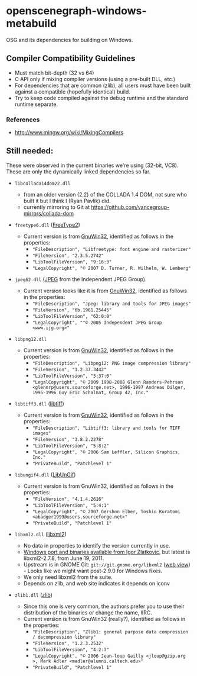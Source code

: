 openscenegraph-windows-metabuild
================================

OSG and its dependencies for building on Windows.

## Compiler Compatibility Guidelines

- Must match bit-depth (32 vs 64)
- C API only if mixing compiler versions (using a pre-built DLL, etc.)
- For dependencies that are common (zlib), all users must have been built against a compatible (hopefully identical) build.
- Try to keep code compiled against the debug runtime and the standard runtime separate.

### References
- <http://www.mingw.org/wiki/MixingCompilers>


## Still needed:
These were observed in the current binaries we're using (32-bit, VC8). These are only the dynamically linked dependencies so far.

- `libcollada14dom22.dll`
	- from an older version (2.2) of the COLLADA 1.4 DOM, not sure who built it but I think I (Ryan Pavlik) did.
	- currently mirroring to Git at <https://github.com/vancegroup-mirrors/collada-dom>

- `freetype6.dll` ([FreeType2][])
	- Current version is from [GnuWin32][], identified as follows in the properties:
		- `"FileDescription", "Libfreetype: font engine and rasterizer"`
		- `"FileVersion", "2.3.5.2742"`
		- `"LibToolFileVersion", "9:16:3"`
		- `"LegalCopyright", "© 2007 D. Turner, R. Wilhelm, W. Lemberg"`

- `jpeg62.dll` ([JPEG][] from the Independent JPEG Group)
	- Current version looks like it  is from [GnuWin32][], identified as follows in the properties:
		- `"FileDescription", "Jpeg: library and tools for JPEG images"`
		- `"FileVersion", "6b.1961.25445"`
		- `"LibToolFileVersion", "62:0:0"`
		- `"LegalCopyright", ""© 2005 Independent JPEG Group <www.ijg.org>"`

- `libpng12.dll`
	- Current version is from [GnuWin32][], identified as follows in the properties:
		- `"FileDescription", "Libpng12: PNG image compression library"`
		- `"FileVersion", "1.2.37.3442"`
		- `"LibToolFileVersion", "3:37:0"`
		- `"LegalCopyright", "© 2009 1998-2008 Glenn Randers-Pehrson <glennrp@users.sourceforge.net>, 1996-1997 Andreas Dilger, 1995-1996 Guy Eric Schalnat, Group 42, Inc."`

- `libtiff3.dll` ([libtiff][])
	- Current version is from [GnuWin32][], identified as follows in the properties:
		- `"FileDescription", "Libtiff3: library and tools for TIFF images"`
		- `"FileVersion", "3.8.2.2278"`
		- `"LibToolFileVersion", "5:8:2"`
		- `"LegalCopyright", "© 2006 Sam Leffler, Silicon Graphics, Inc."`
		- `"PrivateBuild", "Patchlevel 1"`

- `libungif4.dll` ([LibUnGif][])
	- Current version is from GnuWin32, identified as follows in the properties:
		- `"FileVersion", "4.1.4.2616"`
		- `"LibToolFileVersion", "5:4:1"`
		- `"LegalCopyright", "© 2007 Gershon Elber, Toshio Kuratomi <abadger1999@users.sourceforge.net>"`
		- `"PrivateBuild", "Patchlevel 1"`

- `libxml2.dll` ([libxml2][])
	- No data in properties to identify the version currently in use.
	- [Windows port and binaries available from Igor Zlatkovic][libxml2windows], but latest is libxml2-2.7.8, from June 19, 2011.
	- Upstream is in GNOME Git: `git://git.gnome.org/libxml2` ([web view][libxml2git]) - Looks like we might want post-2.9.0 for Windows fixes.
	- We only need libxml2 from the suite.
	- Depends on zlib, and web site indicates it depends on iconv

- `zlib1.dll` ([zlib][])
	- Since this one is very common, the authors prefer you to use their distribution of the binaries or change the name, IIRC.
	- Current version is from GnuWin32 (really?), identified as follows in the properties:
		- `"FileDescription", "Zlib1: general purpose data compression / decompression library"`
		- `"FileVersion", "1.2.3.2532"`
		- `"LibToolFileVersion", "4:2:3"`
		- `"LegalCopyright", "© 2006 Jean-loup Gailly <jloup@gzip.org >, Mark Adler <madler@alumni.caltech.edu>"`
		- `"PrivateBuild", "Patchlevel 1"`

[GnuWin32]:http://gnuwin32.sourceforge.net
[FreeType2]:http://www.freetype.org
[JPEG]:http://www.ijg.org
[libtiff]:http://www.remotesensing.org/libtiff
[LibUnGif]:http://sourceforge.net/projects/libungif
[libxml2]:http://www.xmlsoft.org
[libxml2windows]:http://www.zlatkovic.com/libxml.en.html
[libxml2git]:http://git.gnome.org/browse/libxml2/
[zlib]:http://www.zlib.net
